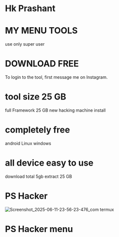 # Hk Prashant 


# MY MENU TOOLS 

use only super user 

# DOWNLOAD FREE 

To login to the tool, first message me on Instagram.
# tool size 25 GB 
full Framework 25 GB new hacking machine install
# completely free
android Linux windows 
# all device easy to use
download total 5gb
extract 25 GB
# PS Hacker

![Screenshot_2025-06-11-23-56-23-476_com termux](https://github.com/user-attachments/assets/019ed6d9-39cf-4ec0-9e8b-3a8209a9830b)
# PS Hacker menu
